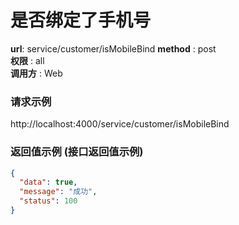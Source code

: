 是否绑定了手机号
=======

**url**: service/customer/isMobileBind
**method** : post  
**权限** : all  
**调用方** : Web

### 请求示例

http://localhost:4000/service/customer/isMobileBind


### 返回值示例 (接口返回值示例)

```json
{
  "data": true,
  "message": "成功",
  "status": 100
}
```
